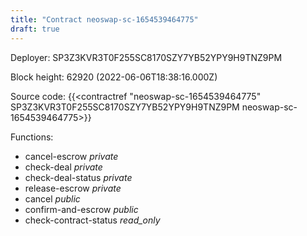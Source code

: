 ```yaml
---
title: "Contract neoswap-sc-1654539464775"
draft: true
---
```

Deployer: SP3Z3KVR3T0F255SC8170SZY7YB52YPY9H9TNZ9PM


 



Block height: 62920 (2022-06-06T18:38:16.000Z)

Source code: {{<contractref "neoswap-sc-1654539464775" SP3Z3KVR3T0F255SC8170SZY7YB52YPY9H9TNZ9PM neoswap-sc-1654539464775>}}

Functions:

* cancel-escrow _private_
* check-deal _private_
* check-deal-status _private_
* release-escrow _private_
* cancel _public_
* confirm-and-escrow _public_
* check-contract-status _read_only_

